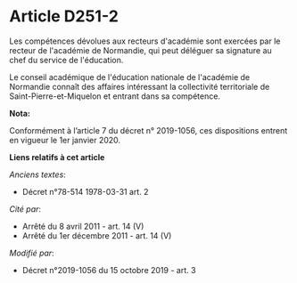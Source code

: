# Article D251-2

Les compétences dévolues aux recteurs d'académie sont exercées par le recteur de l'académie de Normandie, qui peut déléguer
sa signature au chef du service de l'éducation.

Le conseil académique de l'éducation nationale de l'académie de Normandie connaît des affaires intéressant la collectivité
territoriale de Saint-Pierre-et-Miquelon et entrant dans sa compétence.

**Nota:**

Conformément à l’article 7 du décret n° 2019-1056, ces dispositions entrent en vigueur le 1er janvier 2020.

**Liens relatifs à cet article**

_Anciens textes_:

  - Décret n°78-514 1978-03-31 art. 2

_Cité par_:

  - Arrêté du 8 avril 2011 - art. 14 (V)
  - Arrêté du 1er décembre 2011 - art. 14 (V)

_Modifié par_:

  - Décret n°2019-1056 du 15 octobre 2019 - art. 3
